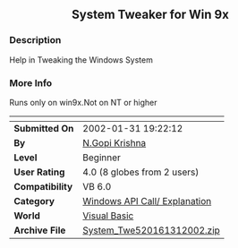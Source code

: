 ﻿<div align="center">

## System Tweaker for Win 9x


</div>

### Description

Help in Tweaking the Windows System
 
### More Info
 
Runs only on win9x.Not on NT or higher


<span>             |<span>
---                |---
**Submitted On**   |2002-01-31 19:22:12
**By**             |[N\.Gopi Krishna](https://github.com/Planet-Source-Code/PSCIndex/blob/master/ByAuthor/n-gopi-krishna.md)
**Level**          |Beginner
**User Rating**    |4.0 (8 globes from 2 users)
**Compatibility**  |VB 6\.0
**Category**       |[Windows API Call/ Explanation](https://github.com/Planet-Source-Code/PSCIndex/blob/master/ByCategory/windows-api-call-explanation__1-39.md)
**World**          |[Visual Basic](https://github.com/Planet-Source-Code/PSCIndex/blob/master/ByWorld/visual-basic.md)
**Archive File**   |[System\_Twe520161312002\.zip](https://github.com/Planet-Source-Code/n-gopi-krishna-system-tweaker-for-win-9x__1-31342/archive/master.zip)








